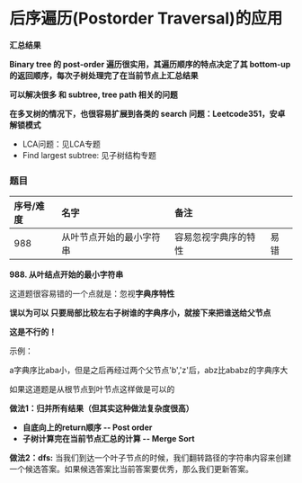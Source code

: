 # 后序遍历\(Postorder Traversal\)的应用

**汇总结果**

**Binary tree 的 post-order 遍历很实用，其遍历顺序的特点决定了其 bottom-up 的返回顺序，每次子树处理完了在当前节点上汇总结果**

**可以解决很多 和 subtree, tree path 相关的问题**

**在多叉树的情况下，也很容易扩展到各类的 search 问题：Leetcode351，安卓解锁模式**

* LCA问题：见LCA专题
* Find largest subtree: 见子树结构专题

### 题目

| 序号/难度 | 名字 | 备注 |  |
| :--- | :--- | :--- | :--- |
| 988 | 从叶节点开始的最小字符串 | 容易忽视字典序的特性 | 易错 |

**988. 从叶结点开始的最小字符串**

这道题很容易错的一个点就是：忽视**字典序特性**

**误以为可以 只要局部比较左右子树谁的字典序小，就接下来把谁送给父节点**

**这是不行的！**

示例：

a字典序比aba小，但是之后再经过两个父节点'b','z'后，abz比ababz的字典序大

如果这道题是从根节点到叶节点这样做是可以的

**做法1：归并所有结果（但其实这种做法复杂度很高）**

* **自底向上的return顺序 -- Post order**
* **子树计算完在当前节点汇总的计算 -- Merge Sort**

**做法2：dfs:** 当我们到达一个叶子节点的时候，我们翻转路径的字符串内容来创建一个候选答案。如果候选答案比当前答案要优秀，那么我们更新答案。

